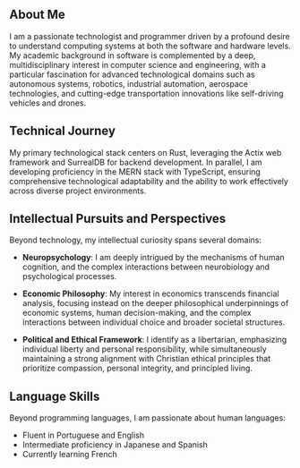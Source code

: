 ## About Me

I am a passionate technologist and programmer driven by a profound desire to understand computing systems at both the software and hardware levels. My academic background in software is complemented by a deep, multidisciplinary interest in computer science and engineering, with a particular fascination for advanced technological domains such as autonomous systems, robotics, industrial automation, aerospace technologies, and cutting-edge transportation innovations like self-driving vehicles and drones.

## Technical Journey

My primary technological stack centers on Rust, leveraging the Actix web framework and SurrealDB for backend development. In parallel, I am developing proficiency in the MERN stack with TypeScript, ensuring comprehensive technological adaptability and the ability to work effectively across diverse project environments.

## Intellectual Pursuits and Perspectives

Beyond technology, my intellectual curiosity spans several domains:

- **Neuropsychology**: I am deeply intrigued by the mechanisms of human cognition, and the complex interactions between neurobiology and psychological processes.

- **Economic Philosophy**: My interest in economics transcends financial analysis, focusing instead on the deeper philosophical underpinnings of economic systems, human decision-making, and the complex interactions between individual choice and broader societal structures.

- **Political and Ethical Framework**: I identify as a libertarian, emphasizing individual liberty and personal responsibility, while simultaneously maintaining a strong alignment with Christian ethical principles that prioritize compassion, personal integrity, and principled living.

## Language Skills

Beyond programming languages, I am passionate about human languages:
- Fluent in Portuguese and English
- Intermediate proficiency in Japanese and Spanish
- Currently learning French
